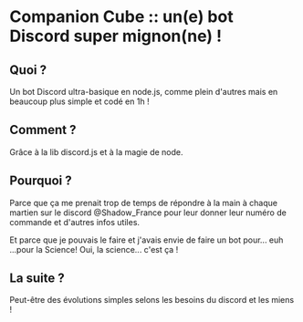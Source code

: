 # Companion Cube :: un(e) bot Discord super mignon(ne) !

## Quoi ?

Un bot Discord ultra-basique en node.js, comme plein d'autres mais en beaucoup plus simple et codé en 1h !

## Comment ?

Grâce à la lib discord.js et à la magie de node.

## Pourquoi ?

Parce que ça me prenait trop de temps de répondre à la main à chaque martien sur le discord @Shadow_France 
pour leur donner leur numéro de commande et d'autres infos utiles.

Et parce que je pouvais le faire et j'avais envie de faire un bot pour... euh ...pour la Science! Oui, la science... c'est ça !

## La suite ?

Peut-être des évolutions simples selons les besoins du discord et les miens !
